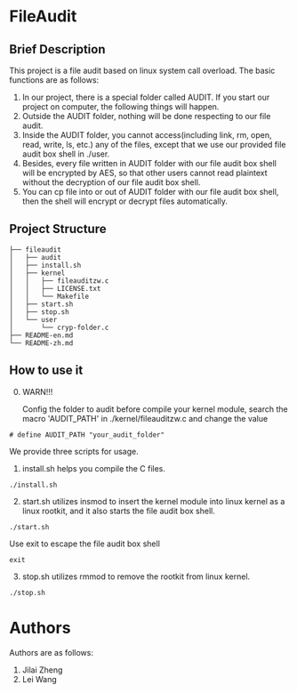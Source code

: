 # FileAudit

## Brief Description

This project is a file audit based on linux system call overload. The basic functions are as follows:

1. In our project, there is a special folder called AUDIT. If you start our project on computer, the following things will happen.
2. Outside the AUDIT folder, nothing will be done respecting to our file audit.
3. Inside the AUDIT folder, you cannot access(including link, rm, open, read, write, ls, etc.) any of the files, except that we use our provided file audit box shell in ./user.
4. Besides, every file written in AUDIT folder with our file audit box shell will be encrypted by AES, so that other users cannot read plaintext without the decryption of our file audit box shell.
5. You can cp file into or out of AUDIT folder with our file audit box shell, then the shell will encrypt or decrypt files automatically.

## Project Structure
```
├── fileaudit
│   ├── audit
│   ├── install.sh
│   ├── kernel
│   │   ├── fileauditzw.c
│   │   ├── LICENSE.txt
│   │   └── Makefile
│   ├── start.sh
│   ├── stop.sh
│   └── user
│       └── cryp-folder.c
├── README-en.md
└── README-zh.md
```

## How to use it


0. WARN!!!

   Config the folder to audit before compile your kernel module, search the macro 'AUDIT\_PATH' in ./kernel/fileauditzw.c and change the value

```shell
# define AUDIT_PATH "your_audit_folder"
```

We provide three scripts for usage.

1. install.sh helps you compile the C files. 

```shell
./install.sh
```

2. start.sh utilizes insmod to insert the kernel module into linux kernel as a linux rootkit, and it also starts the file audit box shell.

```shell
./start.sh
```

Use exit to escape the file audit box shell

```shell
exit
```

3. stop.sh utilizes rmmod to remove the rootkit from linux kernel.
```shell
./stop.sh
```
# Authors

Authors are as follows:

1. Jilai Zheng
2. Lei Wang
